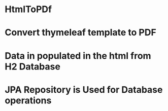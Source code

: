 # HtmlToPDf

# Convert thymeleaf template to PDF 
# Data in populated in the html from H2 Database
# JPA Repository is Used for Database operations
